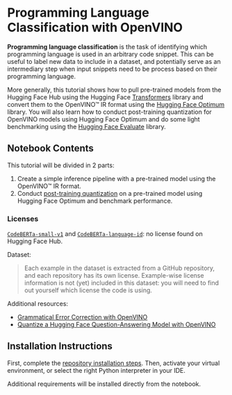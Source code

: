 # Programming Language Classification with OpenVINO

**Programming language classification** is the task of identifying which programming language is used in an arbitrary code snippet. This can be useful to label new data to include in a dataset, and potentially serve as an intermediary step when input snippets need to be process based on their programming language.

More generally, this tutorial shows how to pull pre-trained models from the Hugging Face Hub using the Hugging Face [Transformers](https://huggingface.co/models) library and convert them to the OpenVINO™ IR format using the [Hugging Face Optimum](https://huggingface.co/docs/optimum) library. You will also learn how to conduct post-training quantization for OpenVINO models using Hugging Face Optimum and do some light benchmarking using the [Hugging Face Evaluate](https://huggingface.co/docs/evaluate/index) library.

## Notebook Contents

This tutorial will be divided in 2 parts:
1. Create a simple inference pipeline with a pre-trained model using the OpenVINO™ IR format.
2. Conduct [post-training quantization](https://docs.openvino.ai/latest/ptq_introduction.html) on a pre-trained model using Hugging Face Optimum and benchmark performance.


### Licenses
[`CodeBERTa-small-v1`](https://huggingface.co/huggingface/CodeBERTa-small-v1) and [`CodeBERTa-language-id`](https://huggingface.co/huggingface/CodeBERTa-language-id): no license found on Hugging Face Hub. 

Dataset:
>Each example in the dataset is extracted from a GitHub repository, and each repository has its own license. Example-wise license information is not (yet) included in this dataset: you will need to find out yourself which license the code is using.

Additional resources:
- [Grammatical Error Correction with OpenVINO](https://github.com/openvinotoolkit/openvino_notebooks/blob/main/notebooks/214-grammar-correction/214-grammar-correction.ipynb)
- [Quantize a Hugging Face Question-Answering Model with OpenVINO](https://github.com/huggingface/optimum-intel/blob/main/notebooks/openvino/question_answering_quantization.ipynb)


## Installation Instructions

First, complete the [repository installation steps](../../README.md). Then, activate your virtual environment, or select the right Python interpreter in your IDE. 

Additional requirements will be installed directly from the notebook.